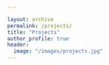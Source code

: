 ```yaml
---

layout: archive
permalink: /projects/
title: "Projects"
author_profile: true
header:
  image: "/images/projects.jpg"
---
```


<!-- {% include base_path %}
{% include group-by-array collection = site.posts field="tags" %}

{% for tag in group_names %}
  {% assign posts = group_items[for loop.index0] %}
  <h2 id="{{ tag | slugify }}" class="archive__subtitle">{{ tag }}</h2>
  {% for post in posts %}
    {% include archive-single.html %}
  {% endfor %}
{% endfor %} -->
